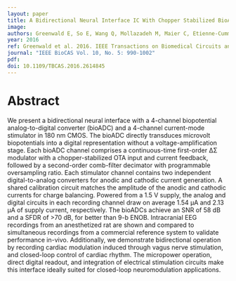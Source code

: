 ```yaml
---
layout: paper
title: A Bidirectional Neural Interface IC With Chopper Stabilized BioADC Array and Charge Balanced Stimulator
image:
authors: Greenwald E, So E, Wang Q, Mollazadeh M, Maier C, Etienne-Cummings R, Cauwenberghs G, Thakor N.
year: 2016
ref: Greenwald et al. 2016. IEEE Transactions on Biomedical Circuits and Systems.
journal: "IEEE BioCAS Vol. 10, No. 5: 990-1002"
pdf:
doi: 10.1109/TBCAS.2016.2614845
---
```


# Abstract
We present a bidirectional neural interface with a 4-channel biopotential analog-to-digital converter (bioADC) and a 4-channel current-mode stimulator in 180 nm CMOS. The bioADC directly transduces microvolt biopotentials into a digital representation without a voltage-amplification stage. Each bioADC channel comprises a continuous-time first-order ΔΣ modulator with a chopper-stabilized OTA input and current feedback, followed by a second-order comb-filter decimator with programmable oversampling ratio. Each stimulator channel contains two independent digital-to-analog converters for anodic and cathodic current generation. A shared calibration circuit matches the amplitude of the anodic and cathodic currents for charge balancing. Powered from a 1.5 V supply, the analog and digital circuits in each recording channel draw on average 1.54 μA and 2.13 μA of supply current, respectively. The bioADCs achieve an SNR of 58 dB and a SFDR of >70 dB, for better than 9-b ENOB. Intracranial EEG recordings from an anesthetized rat are shown and compared to simultaneous recordings from a commercial reference system to validate performance in-vivo. Additionally, we demonstrate bidirectional operation by recording cardiac modulation induced through vagus nerve stimulation, and closed-loop control of cardiac rhythm. The micropower operation, direct digital readout, and integration of electrical stimulation circuits make this interface ideally suited for closed-loop neuromodulation applications.
